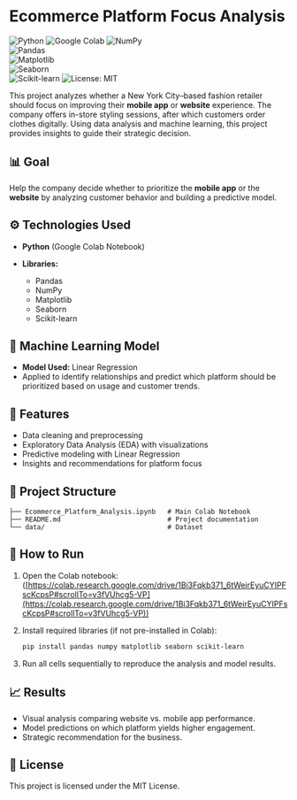 # Ecommerce Platform Focus Analysis

![Python](https://img.shields.io/badge/Python-3.9-blue?logo=python\&logoColor=white)
![Google Colab](https://img.shields.io/badge/Google%20Colab-F9AB00?logo=googlecolab\&logoColor=white)
![NumPy](https://img.shields.io/badge/NumPy-013243?logo=numpy&logoColor=white)  
![Pandas](https://img.shields.io/badge/Pandas-150458?logo=pandas&logoColor=white)  
![Matplotlib](https://img.shields.io/badge/Matplotlib-11557c?logo=plotly&logoColor=white)  
![Seaborn](https://img.shields.io/badge/Seaborn-3776AB?logo=python&logoColor=white)  
![Scikit-learn](https://img.shields.io/badge/Scikit--learn-F7931E?logo=scikitlearn\&logoColor=white)
![License: MIT](https://img.shields.io/badge/License-MIT-green.svg)

This project analyzes whether a New York City–based fashion retailer should focus on improving their **mobile app** or **website** experience. The company offers in-store styling sessions, after which customers order clothes digitally. Using data analysis and machine learning, this project provides insights to guide their strategic decision.

## 📊 Goal

Help the company decide whether to prioritize the **mobile app** or the **website** by analyzing customer behavior and building a predictive model.

## ⚙️ Technologies Used

* **Python** (Google Colab Notebook)
* **Libraries:**

  * Pandas
  * NumPy
  * Matplotlib
  * Seaborn
  * Scikit-learn

## 🤖 Machine Learning Model

* **Model Used:** Linear Regression
* Applied to identify relationships and predict which platform should be prioritized based on usage and customer trends.

## 🚀 Features

* Data cleaning and preprocessing
* Exploratory Data Analysis (EDA) with visualizations
* Predictive modeling with Linear Regression
* Insights and recommendations for platform focus

## 📂 Project Structure

```
├── Ecommerce_Platform_Analysis.ipynb   # Main Colab Notebook
├── README.md                           # Project documentation
└── data/                               # Dataset 
```

## 🔧 How to Run

1. Open the Colab notebook: ([https://colab.research.google.com/drive/1Bi3Fqkb371_6tWeirEyuCYIPFscKcpsP#scrollTo=v3fVUhcg5-VP](https://colab.research.google.com/drive/1Bi3Fqkb371_6tWeirEyuCYIPFscKcpsP#scrollTo=v3fVUhcg5-VP))
2. Install required libraries (if not pre-installed in Colab):

   ```bash
   pip install pandas numpy matplotlib seaborn scikit-learn
   ```
3. Run all cells sequentially to reproduce the analysis and model results.

## 📈 Results

* Visual analysis comparing website vs. mobile app performance.
* Model predictions on which platform yields higher engagement.
* Strategic recommendation for the business.


## 📜 License

This project is licensed under the MIT License.

